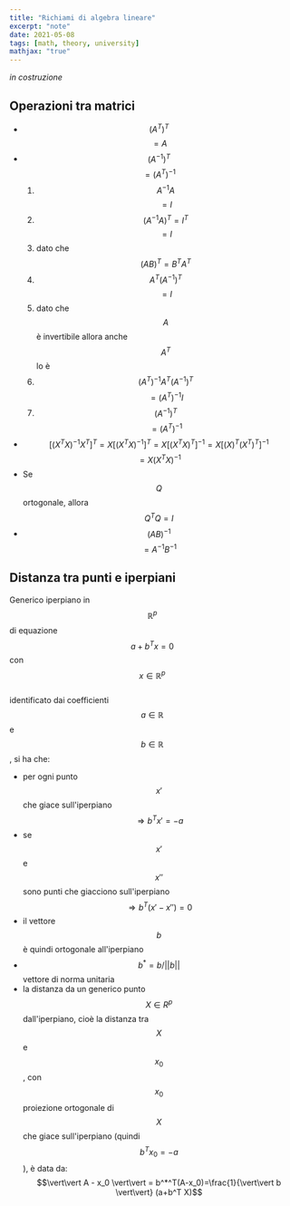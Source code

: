 ```yaml
---
title: "Richiami di algebra lineare"
excerpt: "note"
date: 2021-05-08
tags: [math, theory, university]
mathjax: "true"
---
```


*in costruzione*

## Operazioni tra matrici
- $$(A^T)^T$$ $$=A$$
- $$(A^{-1})^T$$ $$=(A^T)^{-1}$$
    1. $$A^{-1}A$$ $$=I$$
    2. $$(A^{-1}A)^T=I^T$$ $$=I$$
    3. dato che $$(AB)^T=B^TA^T$$
    4. $$A^T(A^{-1})^T$$ $$=I$$
    5. dato che $$A$$ è invertibile allora anche $$A^T$$ lo è
    6. $$(A^T)^{-1}A^T(A^{-1})^T$$ $$=(A^T)^{-1}I$$
    7. $$(A^{-1})^T$$ $$=(A^T)^{-1}$$
- $$[(X^TX)^{-1}X^T]^T=X[(X^TX)^{-1}]^T=X[(X^TX)^T]^{-1}=X[(X)^T(X^T)^T]^{-1}$$ $$=X(X^TX)^{-1}$$  
- Se $$Q$$ ortogonale, allora $$Q^TQ=I$$
- $$(AB)^{-1}$$ $$=A^{-1}B^{-1}$$

## Distanza tra punti e iperpiani
Generico iperpiano in $$\mathbb{R}^p$$ di equazione $$a+b^T x=0$$ con $$x\in \mathbb{R}^p$$  
identificato dai coefficienti $$a\in \mathbb{R}$$ e $$b\in \mathbb{R}$$, si ha che:  
- per ogni punto $$x'$$ che giace sull'iperpiano $$\Rightarrow b^T x'=-a$$
- se $$x'$$ e $$x''$$ sono punti che giacciono sull'iperpiano $$\Rightarrow b^T (x'-x'')=0$$
- il vettore $$b$$ è quindi ortogonale all'iperpiano
- $$b^*=b/{\vert\vert b \vert\vert}$$ vettore di norma unitaria
- la distanza da un generico punto $$X\in R^p$$ dall'iperpiano, cioè la distanza tra $$X$$ e $$x_0$$, con $$x_0$$ proiezione ortogonale di $$X$$ che giace sull'iperpiano (quindi $$b^T x_0=-a$$), è data da:  
$$\vert\vert A - x_0 \vert\vert = b^*^T(A-x_0)=\frac{1}{\vert\vert b \vert\vert} (a+b^T X)$$



